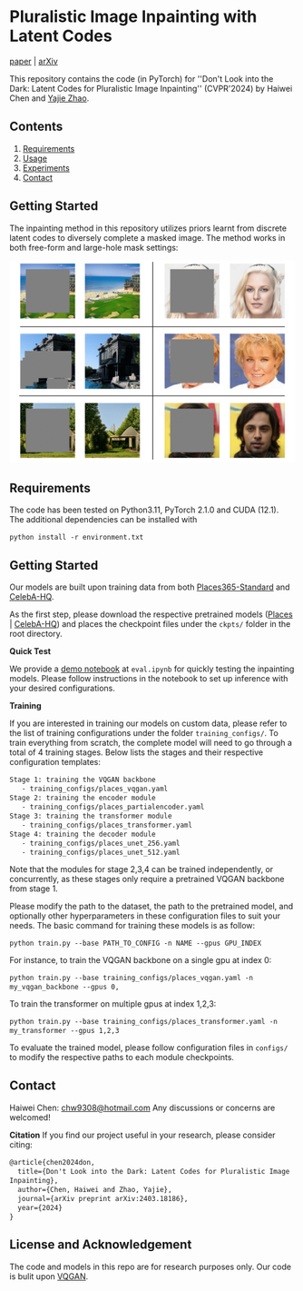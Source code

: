 

# Pluralistic Image Inpainting with Latent Codes


[paper](https://arxiv.org/html/2403.18186v1) | [arXiv](https://arxiv.org/abs/2403.18186)

This repository contains the code (in PyTorch) for ''Don't Look into the Dark: Latent Codes for Pluralistic Image Inpainting'' (CVPR'2024) by Haiwei Chen and [Yajie Zhao](https://www.yajie-zhao.com/).



## Contents

1. [Requirements](#requirements)
2. [Usage](#usage)
3. [Experiments](#experiments)
4. [Contact](#contact)

## Getting Started
The inpainting method in this repository utilizes priors learnt from discrete latent codes to diversely complete a masked image. The method works in both free-form and large-hole mask settings: 

![](https://github.com/nintendops/latent-code-inpainting/blob/main/media/main.gif?raw=true)

## Requirements

The code has been tested on Python3.11, PyTorch 2.1.0 and CUDA (12.1). The additional dependencies can be installed with 
```
python install -r environment.txt
```

## Getting Started

Our models are built upon training data from both [Places365-Standard](http://places2.csail.mit.edu/download-private.html) and [CelebA-HQ](https://github.com/tkarras/progressive_growing_of_gans).

As the first step, please download the respective pretrained models ([Places](https://drive.google.com/drive/folders/1ZchB85kuUjLpxcz-WSgPDbkfeFcPRjZL?usp=sharing) | [CelebA-HQ](https://drive.google.com/drive/folders/1-o9KefXQb7R8qE70luYU58u-ksXOgmBh?usp=sharing)) and places the checkpoint files under the ```ckpts/``` folder in the root directory.
 

**Quick Test**

We provide a [demo notebook](https://github.com/nintendops/latent-code-inpainting/blob/main/eval.ipynb) at ```eval.ipynb``` for quickly testing the inpainting models. Please follow instructions in the notebook to set up inference with your desired configurations.

**Training**

If you are interested in training our models on custom data, please refer to the list of training configurations under the folder ```training_configs/```. To train everything from scratch, the complete model will need to go through a total of 4 training stages. Below lists the stages and their respective configuration templates:
 ```
Stage 1: training the VQGAN backbone 
	- training_configs/places_vqgan.yaml 
Stage 2: training the encoder module
	- training_configs/places_partialencoder.yaml 
Stage 3: training the transformer module
	- training_configs/places_transformer.yaml 
Stage 4: training the decoder module
	- training_configs/places_unet_256.yaml 
	- training_configs/places_unet_512.yaml 
```

Note that the modules for stage 2,3,4 can be trained independently, or concurrently,  as these stages only require a pretrained VQGAN backbone from stage 1. 

Please modify the path to the dataset, the path to the pretrained model, and optionally other hyperparameters in these configuration files to suit your needs. The basic command for training these models is as follow:
```
python train.py --base PATH_TO_CONFIG -n NAME --gpus GPU_INDEX 
```
For instance, to train the VQGAN backbone on a single gpu at index 0:
```
python train.py --base training_configs/places_vqgan.yaml -n my_vqgan_backbone --gpus 0, 
```
 To train the transformer on multiple gpus at index 1,2,3:
```
python train.py --base training_configs/places_transformer.yaml -n my_transformer --gpus 1,2,3 
```
To evaluate the trained model, please follow configuration files in ```configs/``` to modify the respective paths to each module checkpoints.

## Contact
Haiwei Chen: chw9308@hotmail.com
Any discussions or concerns are welcomed!

**Citation**
If you find our project useful in your research, please consider citing:

```
@article{chen2024don,
  title={Don't Look into the Dark: Latent Codes for Pluralistic Image Inpainting},
  author={Chen, Haiwei and Zhao, Yajie},
  journal={arXiv preprint arXiv:2403.18186},
  year={2024}
}
```
## License and Acknowledgement
The code and models in this repo are for research purposes only. Our code is bulit upon [VQGAN](https://github.com/CompVis/taming-transformers).
